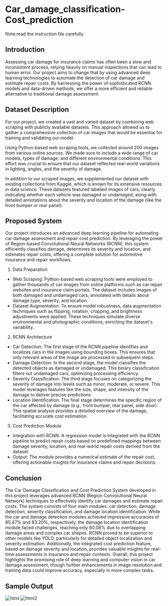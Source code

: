 # Car_damage_classification-Cost_prediction
Note:read the instruction file carefully.
## Introduction
Assessing car damage for insurance claims has often been a slow and inconsistent process, relying heavily on manual inspections that can lead to human error. Our project aims to change that by using advanced deep learning technologies to automate the detection of car damage and estimate repair costs. By harnessing the power of sophisticated RCNN models and data-driven methods, we offer a more efficient and reliable alternative to traditional damage assessment.
## Dataset Description
For our project, we created a vast and varied dataset by combining web scraping with publicly available datasets. This approach allowed us to gather a comprehensive collection of car images that would be essential for training and validating our model.

Using Python-based web scraping tools, we collected around 200 images from various online sources. We made sure to include a wide range of car models, types of damage, and different environmental conditions. This effort was crucial to ensure that our dataset reflected real-world variations in lighting, angles, and the severity of damage.

In addition to our scraped images, we supplemented our dataset with existing collections from Kaggle, which is known for its extensive resources in data science. These datasets featured labelled images of cars, clearly indicating whether each vehicle was damaged or undamaged, along with detailed annotations about the severity and location of the damage (like the front bumper or rear panel).
## Proposed System
Our project introduces an advanced deep learning pipeline for automating car damage assessment and repair cost prediction. By leveraging the power of Region-based Convolutional Neural Networks (RCNN), this system efficiently classifies damage, determines its severity and location, and estimates repair costs, offering a complete solution for automotive insurance and repair workflows.
1. Data Preparation
- Web Scraping: Python-based web scraping tools were employed to gather thousands of car images from online platforms such as car repair websites and insurance claim portals. The dataset includes images of both damaged and undamaged cars, annotated with details about damage type, severity, and location.
- Dataset Augmentation: To ensure model robustness, data augmentation techniques such as flipping, rotation, cropping, and brightness adjustments were applied. These techniques simulate diverse environmental and photographic conditions, enriching the dataset's variability.
2. RCNN Architecture
-	Car Detection:
The first stage of the RCNN pipeline identifies and localizes cars in the images using bounding boxes. This ensures that only relevant areas of the image are processed in subsequent steps.
-	Damage Detection:
In the second stage, the model classifies the detected objects as damaged or undamaged. This binary classification filters out undamaged cars, optimizing processing efficiency.
-	Severity Classification:
The third stage focuses on categorizing the severity of damage into levels such as minor, moderate, or severe. This model leverages features like the size, shape, and intensity of the damage to deliver precise predictions.
-	Location Identification:
The final stage determines the specific region of the car affected by damage (e.g., front bumper, rear panel, side door). This spatial analysis provides a detailed overview of the damage, facilitating accurate cost estimation.
3. Cost Prediction Module
-	Integration with RCNN:
A regression model is integrated with the RCNN pipeline to predict repair costs based on predefined mappings between damage severity, location, and real-world repair costs derived from the dataset.
-	Output:
The module provides a numerical estimate of the repair cost, offering actionable insights for insurance claims and repair decisions.
## Conclusion
The Car Damage Classification and Cost Prediction System developed in this project leverages advanced RCNN (Region Convolutional Neural Network) techniques to effectively identify car damages and estimate repair costs. The system consists of four main modules: car detection, damage detection, severity classification, and damage location identification. While the car and damage detection modules achieved impressive accuracies of 85.47% and 83.20%, respectively, the damage location identification module faced challenges, reaching only 60.08% due to overlapping damage areas and complex car shapes. RCNN proved to be superior to other models like YOLO, particularly for detailed object localization and severity estimation. Additionally, the integrated cost prediction feature, based on damage severity and location, provides valuable insights for real-time assessments in insurance and repair contexts. Overall, this project highlights the promising role of deep learning and computer vision in car damage assessment, though further enhancements in image resolution and training data could improve accuracy, especially in more complex tasks.
## Sample Output
![html](https://github.com/user-attachments/assets/563c7bec-ffb8-4b95-b200-2a35a87266f0)
![html2](https://github.com/user-attachments/assets/401d8146-e597-44d5-b9e8-d27157bb7144)
